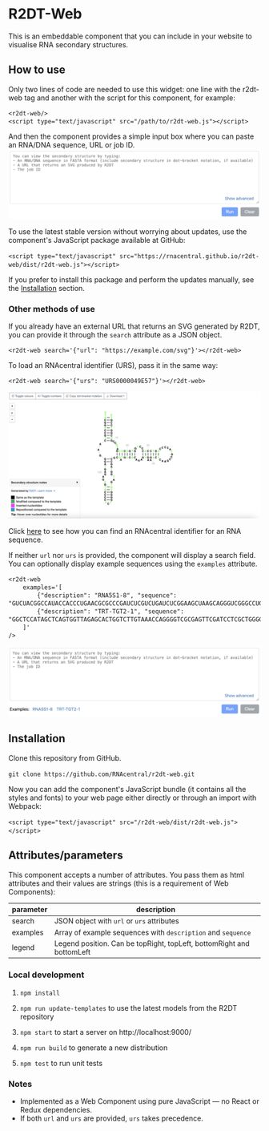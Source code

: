 # R2DT-Web

This is an embeddable component that you can include in your website to visualise RNA secondary structures.

## How to use

Only two lines of code are needed to use this widget: one line with the r2dt-web tag and another with the script 
for this component, for example:

```
<r2dt-web/>
<script type="text/javascript" src="/path/to/r2dt-web.js"></script>
```    
And then the component provides a simple input box where you can paste an RNA/DNA sequence, URL or job ID.
![Search input](img/search.png)

To use the latest stable version without worrying about updates, use the component's JavaScript package available at 
GitHub:

`<script type="text/javascript" src="https://rnacentral.github.io/r2dt-web/dist/r2dt-web.js"></script>`

If you prefer to install this package and perform the updates manually, see the [Installation](#Installation) section.

### Other methods of use

If you already have an external URL that returns an SVG generated by R2DT, you can provide it through the 
`search` attribute as a JSON object.

```
<r2dt-web search='{"url": "https://example.com/svg"}'></r2dt-web>
```

To load an RNAcentral identifier (URS), pass it in the same way:

```
<r2dt-web search='{"urs": "URS0000049E57"}'></r2dt-web>
```

![URS visualisation](img/urs.png)

Click [here](https://rnacentral.org/help#how-to-find-rnacentral-id) to see how you can find an RNAcentral identifier 
for an RNA sequence.

If neither `url` nor `urs` is provided, the component will display a search field. You can optionally display example 
sequences using the `examples` attribute.

```
<r2dt-web 
    examples='[
        {"description": "RNA5S1-8", "sequence": "GUCUACGGCCAUACCACCCUGAACGCGCCCGAUCUCGUCUGAUCUCGGAAGCUAAGCAGGGUCGGGCCUGGUUAGUACUUGGAUGGGAGACCGCCUGGGAAUACCGGGUGCUGUAGGCUUU"},
        {"description": "TRT-TGT2-1", "sequence": "GGCTCCATAGCTCAGTGGTTAGAGCACTGGTCTTGTAAACCAGGGGTCGCGAGTTCGATCCTCGCTGGGGCCT"}
    ]'
/>
```

![Search with examples](img/search-with-examples.png)

## Installation

Clone this repository from GitHub.

`git clone https://github.com/RNAcentral/r2dt-web.git`

Now you can add the component's JavaScript bundle (it contains all the styles and fonts) to your web page either 
directly or through an import with Webpack:

`<script type="text/javascript" src="/r2dt-web/dist/r2dt-web.js"></script>`

## Attributes/parameters

This component accepts a number of attributes. You pass them as html attributes and their values are strings 
(this is a requirement of Web Components):

| parameter | description                                                           |
|-----------|-----------------------------------------------------------------------|
| search    | JSON object with `url` or `urs` attributes                            |
| examples  | Array of example sequences with `description` and `sequence`          |
| legend    | Legend position. Can be topRight, topLeft, bottomRight and bottomLeft |

### Local development

1. `npm install`

2. `npm run update-templates` to use the latest models from the R2DT repository

3. `npm start` to start a server on http://localhost:9000/

4. `npm run build` to generate a new distribution

5. `npm test` to run unit tests

### Notes

- Implemented as a Web Component using pure JavaScript — no React or Redux dependencies.
- If both `url` and `urs` are provided, `urs` takes precedence.
